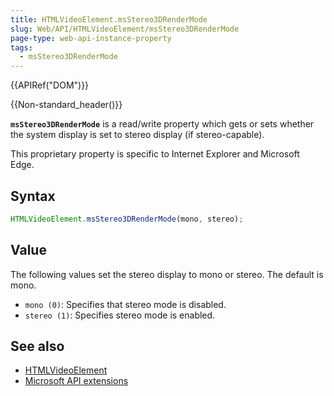 ```yaml
---
title: HTMLVideoElement.msStereo3DRenderMode
slug: Web/API/HTMLVideoElement/msStereo3DRenderMode
page-type: web-api-instance-property
tags:
  - msStereo3DRenderMode
---
```

{{APIRef("DOM")}}

{{Non-standard_header()}}

**`msStereo3DRenderMode`** is a read/write property which gets
or sets whether the system display is set to stereo display (if stereo-capable).

This proprietary property is specific to Internet Explorer and Microsoft Edge.

## Syntax

```js
HTMLVideoElement.msStereo3DRenderMode(mono, stereo);
```

## Value

The following values set the stereo display to mono or stereo. The default is mono.

- `mono (0)`: Specifies that stereo mode is disabled.
- `stereo (1)`: Specifies stereo mode is enabled.

## See also

- [HTMLVideoElement](/en-US/docs/Web/API/HTMLVideoElement)
- [Microsoft API extensions](/en-US/docs/Web/API/Microsoft_Extensions)
